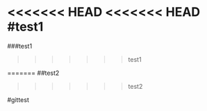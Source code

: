 <<<<<<< HEAD
<<<<<<< HEAD
#test1
=======
###test1
>>>>>>> test1

=======
##test2
  
>>>>>>> test2
  
#gittest
